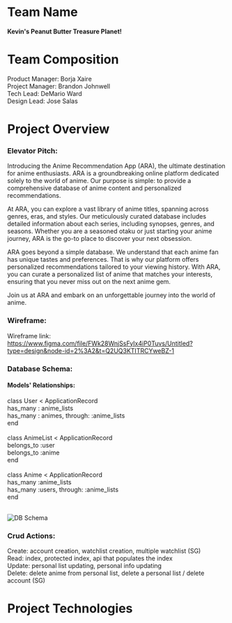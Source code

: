 # Team Name

**Kevin's Peanut Butter Treasure Planet!**

# Team Composition

Product Manager: Borja Xaire<br>
Project Manager: Brandon Johnwell<br>
Tech Lead: DeMario Ward<br>
Design Lead: Jose Salas<br>

# Project Overview 

### Elevator Pitch:

Introducing the Anime Recommendation App (ARA), the ultimate destination for anime enthusiasts. ARA is a groundbreaking online platform dedicated solely to the world of anime. Our purpose is simple: to provide a comprehensive database of anime content and personalized recommendations.

At ARA, you can explore a vast library of anime titles, spanning across genres, eras, and styles. Our meticulously curated database includes detailed information about each series, including synopses, genres, and seasons. Whether you are a seasoned otaku or just starting your anime journey, ARA is the go-to place to discover your next obsession.

ARA goes beyond a simple database. We understand that each anime fan has unique tastes and preferences. That is why our platform offers personalized recommendations tailored to your viewing history. With ARA, you can curate a personalized list of anime that matches your interests, ensuring that you never miss out on the next anime gem.

Join us at ARA and embark on an unforgettable journey into the world of anime.

### Wireframe:

Wireframe link: https://www.figma.com/file/FWk28WnjSsFyIx4iP0Tuvs/Untitled?type=design&node-id=2%3A2&t=Q2UQ3KTITRCYweBZ-1

### Database Schema:

#### Models' Relationships:

class User < ApplicationRecord<br>
  has_many : anime_lists<br>
  has_many : animes, through: :anime_lists<br>
end<br>
<br>
class AnimeList < ApplicationRecord<br>
  belongs_to :user <br>
  belongs_to :anime <br>
end<br>
<br>
class Anime < ApplicationRecord<br>
  has_many :anime_lists<br>
  has_many :users, through: :anime_lists<br>
end<br>
<br>

![DB Schema](https://github.com/kpbtp/Capstone/assets/127794065/aedc3dfa-87e5-46a2-86ce-6ff5718c9d41)

### Crud Actions:

Create: account creation, watchlist creation, multiple watchlist (SG)<br>
Read: index, protected index, api that populates the index<br>
Update: personal list updating, personal info updating<br>
Delete: delete anime from personal list, delete a personal list / delete account (SG)<br>


# Project Technologies


